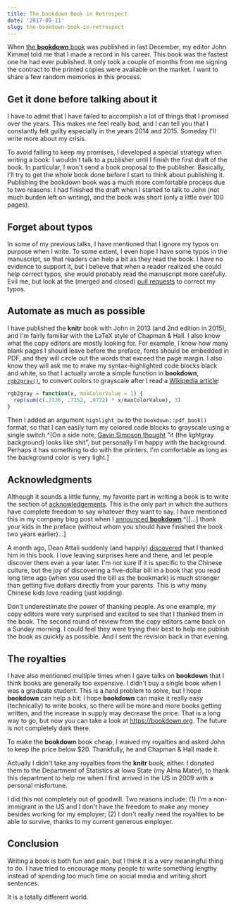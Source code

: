 ```yaml
---
title: The bookdown Book in Retrospect
date: '2017-09-11'
slug: the-bookdown-book-in-retrospect
---
```


When [the **bookdown** book](https://bookdown.org/yihui/bookdown/) was published in last December, my editor John Kimmel told me that I made a record in his career. This book was the fastest one he had ever published. It only took a couple of months from me signing the contract to the printed copies were available on the market. I want to share a few random memories in this process.

## Get it done before talking about it

I have to admit that I have failed to accomplish a lot of things that I promised over the years. This makes me feel really bad, and I can tell you that I constantly felt guilty especially in the years 2014 and 2015. Someday I'll write more about my crisis.

To avoid failing to keep my promises, I developed a special strategy when writing a book: I wouldn't talk to a publisher until I finish the first draft of the book. In particular, I won't send a book proposal to the publisher. Basically, I'll try to get the whole book done before I start to think about publishing it. Publishing the bookdown book was a much more comfortable process due to two reasons: I had finished the draft when I started to talk to John (not much burden left on writing), and the book was short (only a little over 100 pages).

## Forget about typos

In some of my previous talks, I have mentioned that I ignore my typos on purpose when I write. To some extent, I even hope I have some typos in the manuscript, so that readers can help a bit as they read the book. I have no evidence to support it, but I believe that when a reader realized she could help correct typos, she would probably read the manuscript more carefully. Evil me, but look at the (merged and closed) [pull requests](https://github.com/rstudio/bookdown/pulls) to correct my typos.

## Automate as much as possible

I have published the **knitr** book with John in 2013 (and 2nd edition in 2015), and I'm fairly familiar with the LaTeX style of Chapman & Hall. I also know what the copy editors are mostly looking for. For example, I know how many blank pages I should leave before the preface, fonts should be embedded in PDF, and they will circle out the words that exceed the page margin. I also know they will ask me to make my syntax-highlighted code blocks black and white, so that I actually wrote a simple function in **bookdown**, [`rgb2gray()`](https://github.com/rstudio/bookdown/blob/347337a6b/R/latex.R#L288-L291), to convert colors to grayscale after I read a [Wikipedia article](https://en.wikipedia.org/wiki/Grayscale):

```r
rgb2gray = function(x, maxColorValue = 1) {
  rep(sum(c(.2126, .7152, .0722) * x/maxColorValue), 3)
}
```

Then I added an argument `highlight_bw` to the `bookdown::pdf_book()` format, so that I can easily turn my colored code blocks to grayscale using a single switch.^[On a side note, [Gavin Simpson thought](https://twitter.com/ucfagls/status/867455372843405312) "it (the lightgray background) looks like shit", but personally I'm happy with the background. Perhaps it has something to do with the printers. I'm comfortable as long as the background color is very light.]

## Acknowledgments

Although it sounds a little funny, my favorite part in writing a book is to write the section of [acknowledgements](https://bookdown.org/yihui/bookdown/acknowledgments.html). This is the only part in which the authors have complete freedom to say whatever they want to say. I have mentioned this in my company blog post when I [announced **bookdown**](https://blog.rstudio.com/2016/12/02/announcing-bookdown/).^[[...] thank your kids in the preface (without whom you should have finished the book two years earlier)...]

A month ago, Dean Attali suddenly (and happily) [discovered](https://twitter.com/daattali/status/897336328500674560) that I thanked him in this book. I love leaving surprises here and there, and let people discover them even a year later. I'm not sure if it is specific to the Chinese culture, but the joy of discovering a five-dollar bill in a book that you read long time ago (when you used the bill as the bookmark) is much stronger than getting five dollars directly from your parents. This is why many Chinese kids love reading (just kidding).

Don't underestimate the power of thanking people. As one example, my copy editors were very surprised and excited to see that I thanked them in the book. The second round of review from the copy editors came back on a Sunday morning. I could feel they were trying their best to help me publish the book as quickly as possible. And I sent the revision back in that evening.

## The royalties

I have also mentioned multiple times when I gave talks on **bookdown** that I think books are generally too expensive. I didn't buy a single book when I was a graduate student. This is a hard problem to solve, but I hope **bookdown** can help a bit: I hope **bookdown** can make it really easy (technically) to write books, so there will be more and more books getting written, and the increase in supply may decrease the price. That is a long way to go, but now you can take a look at https://bookdown.org. The future is not completely dark there.

To make the **bookdown** book cheap, I waived my royalties and asked John to keep the price below $20. Thankfully, he and Chapman & Hall made it.

Actually I didn't take any royalties from the **knitr** book, either. I donated them to the Department of Statistics at Iowa State (my Alma Mater), to thank this department to help me when I first arrived in the US in 2009 with a personal misfortune.

I did this not completely out of goodwill. Two reasons include: (1) I'm a non-immigrant in the US and I don't have the freedom to make any money besides working for my employer; (2) 
I don't really need the royalties to be able to survive, thanks to my current generous employer.

## Conclusion

Writing a book is both fun and pain, but I think it is a very meaningful thing to do. I have tried to encourage many people to write something lengthy instead of spending too much time on social media and writing short sentences.

It is a totally different world.
